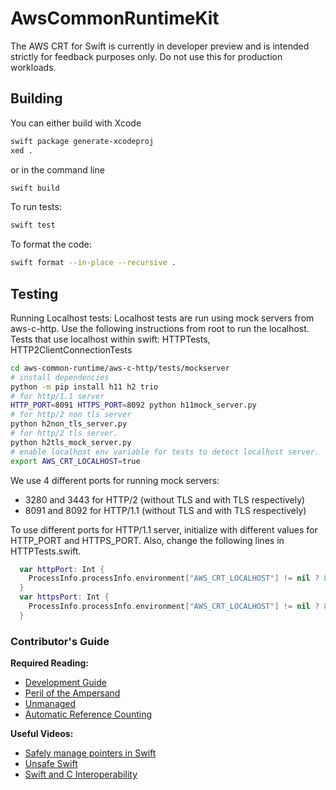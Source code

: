 # AwsCommonRuntimeKit
The AWS CRT for Swift is currently in developer preview and is intended strictly for feedback purposes only.
Do not use this for production workloads.

## Building

You can either build with Xcode
```sh
swift package generate-xcodeproj
xed .
```
or in the command line

```sh
swift build
```
To run tests:

```sh
swift test
```

To format the code:
```sh
swift format --in-place --recursive .
```

## Testing

Running Localhost tests:
Localhost tests are run using mock servers from aws-c-http. Use the following instructions from root to run the localhost.
Tests that use localhost within swift: HTTPTests, HTTP2ClientConnectionTests

```sh
cd aws-common-runtime/aws-c-http/tests/mockserver
# install dependencies
python -m pip install h11 h2 trio
# for http/1.1 server
HTTP_PORT=8091 HTTPS_PORT=8092 python h11mock_server.py
# for http/2 non tls server
python h2non_tls_server.py
# for http/2 tls server. 
python h2tls_mock_server.py
# enable localhost env variable for tests to detect localhost server.
export AWS_CRT_LOCALHOST=true
```

We use 4 different ports for running mock servers:
- 3280 and 3443 for HTTP/2 (without TLS and with TLS respectively)
- 8091 and 8092 for HTTP/1.1 (without TLS and with TLS respectively)

To use different ports for HTTP/1.1 server, initialize with different values for HTTP_PORT and HTTPS_PORT. 
Also, change the following lines in HTTPTests.swift.
```swift
  var httpPort: Int {
    ProcessInfo.processInfo.environment["AWS_CRT_LOCALHOST"] != nil ? 8091 : 80
  }
  var httpsPort: Int {
    ProcessInfo.processInfo.environment["AWS_CRT_LOCALHOST"] != nil ? 8092 : 443
  }
```

### Contributor's Guide
**Required Reading:**
- [Development Guide](docs/dev_guide.md)
- [Peril of the Ampersand](https://developer.apple.com/forums/thread/674633)
- [Unmanaged](https://www.mikeash.com/pyblog/friday-qa-2017-08-11-swiftunmanaged.html)
- [Automatic Reference Counting](https://docs.swift.org/swift-book/LanguageGuide/AutomaticReferenceCounting.html)

**Useful Videos:**
- [Safely manage pointers in Swift](https://developer.apple.com/videos/play/wwdc2020/10167/)
- [Unsafe Swift](https://developer.apple.com/videos/play/wwdc2020/10648)
- [Swift and C Interoperability](https://youtu.be/0kim9mxBOA8)
